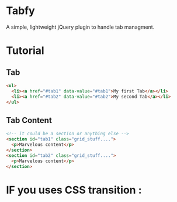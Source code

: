 Tabfy
=====

A simple, lightweight jQuery plugin to handle tab managment.

Tutorial
========

Tab
---

```HTML
<ul>
  <li><a href="#tab1" data-value="#tab1">My first Tab</a></li>
  <li><a href="#tab2" data-value="#tab2">My second Tab</a></li>
</ul>
```

Tab Content
-----------

```HTML
<!-- it could be a section or anything else -->
<section id="tab1" class="grid_stuff....">
  <p>Marvelous content</p>
</section>
<section id="tab2" class="grid_stuff....">
  <p>Marvelous content</p>
</section>
```

IF you uses CSS transition :
==


